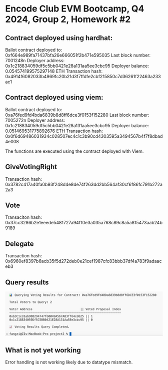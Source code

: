 # Encode Club EVM Bootcamp, Q4 2024, Group 2, Homework #2

## Contract deployed using hardhat:
Ballot contract deployed to: 0xf664e989fa71437bfa26e666051f2b471e595035
Last block number: 7001248n
Deployer address: 0x1c218834059df5c5bb0421e28a131aa5ee3cbc95
Deployer balance: 0.054574199575297148 ETH
Transaction hash: 0x4914f6082033b4969fc20b21d3f7ffdfe2cbf215850c7d36261f22463a233ac1

## Contract deployed using viem:
Ballot contract deployed to: 0xa76fed9fd4bda6839b8d8ff6dce3f0153f152280
Last block number: 7005272n
Deployer address: 0x1c218834059df5c5bb0421e28a131aa5ee3cbc95
Deployer balance: 0.051469531775892676 ETH
Transaction hash: 0x0f6d69486031934c028507ec4c1c3b90cd4303595a3494567b4f7f8dbad4e008

The functions are executed using the contract deployed with Viem. 

## GiveVotingRight
Transaction hash: 0x3782c417a40fa0b93f248d4e8de74f263dd2bb564af30cf6f86fc791b272a2a3

## Vote
Transaciton hash: 0x37cc3286b2e1eeede5481727a94f10e3a035a768c89c8a5a815473aab24b9189

## Delegate
Transaction hash: 0x6960ef8397b6acb35f5d272deb0e21cef1987cfc83bbb37df4a783f9adaaceb3

## Query results
![Alt Text](img/imgQuery.png)

## What is not yet working
Error handling is not working likely due to datatype mismatch. 


